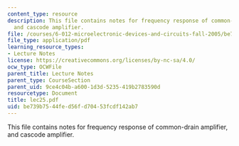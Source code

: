 ```yaml
---
content_type: resource
description: This file contains notes for frequency response of common-drain amplifier,
  and cascode amplifier.
file: /courses/6-012-microelectronic-devices-and-circuits-fall-2005/be739b7544fed56fd70453fcdf142ab7_lec25.pdf
file_type: application/pdf
learning_resource_types:
- Lecture Notes
license: https://creativecommons.org/licenses/by-nc-sa/4.0/
ocw_type: OCWFile
parent_title: Lecture Notes
parent_type: CourseSection
parent_uid: 9ce4c04b-a600-1d3d-5235-419b2783590d
resourcetype: Document
title: lec25.pdf
uid: be739b75-44fe-d56f-d704-53fcdf142ab7
---
```

This file contains notes for frequency response of common-drain amplifier, and cascode amplifier.